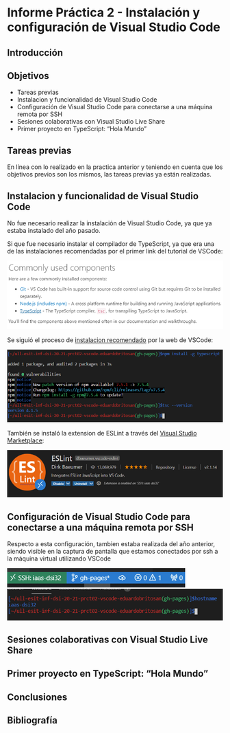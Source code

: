 # Informe Práctica 2 - Instalación y configuración de Visual Studio Code

## Introducción

## Objetivos

* Tareas previas
* Instalacion y funcionalidad de Visual Studio Code
* Configuración de Visual Studio Code para conectarse a una máquina remota por SSH
* Sesiones colaborativas con Visual Studio Live Share
* Primer proyecto en TypeScript: “Hola Mundo”

## Tareas previas

En línea con lo realizado en la practica anterior y teniendo en cuenta que los objetivos previos son los mismos, las tareas previas ya están realizadas.

## Instalacion y funcionalidad de Visual Studio Code

No fue necesario realizar la instalación de Visual Studio Code, ya que ya estaba instalado del año pasado.

Si que fue necesario instalar el compilador de TypeScript, ya que era una de las instalaciones recomendadas por el primer link del tutorial de VSCode:

![Recomendacion de instalacion de TypeScript](./img/rec-install-typescript.png)

Se siguió el proceso de [instalacion recomendado](https://code.visualstudio.com/docs/languages/typescript) por la web de VSCode:

![Recomendacion de instalacion de TypeScript](./img/installing-tsc.png)

También se instaló la extension de ESLint a través del [Visual Studio Marketplace](https://marketplace.visualstudio.com/items?itemName=ms-vscode.vscode-typescript-next):

![Instalado ESLint](./img/eslint.png)

## Configuración de Visual Studio Code para conectarse a una máquina remota por SSH

Respecto a esta configuración, tambien estaba realizada del año anterior, siendo visible en la captura de pantalla que estamos conectados por ssh a la máquina virtual utilizando VSCode

![Conectado por ssh a traves de VSCode](./img/vscode-ssh-configured.png)
![Terminal mostrando el hostname de la VM](./img/ssh-demonstration.png)

## Sesiones colaborativas con Visual Studio Live Share

## Primer proyecto en TypeScript: “Hola Mundo”

## Conclusiones

## Bibliografía
